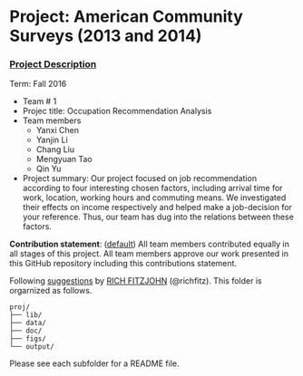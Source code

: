 # Project: American Community Surveys (2013 and 2014)
### [Project Description](doc/Project1_desc.md)

Term: Fall 2016

+ Team # 1
+ Projec title: Occupation Recommendation Analysis
+ Team members
	+ Yanxi Chen
	+ Yanjin Li
	+ Chang Liu
	+ Mengyuan Tao
	+ Qin Yu
+ Project summary: Our project focused on job recommendation according to four interesting chosen factors, including arrival time for work, location, working hours and commuting means. We investigated their effects on income respectively and helped make a job-decision for your reference. Thus, our team has dug into the relations between these factors.

**Contribution statement**: ([default](doc/a_note_on_contributions.md)) All team members contributed equally in all stages of this project. All team members approve our work presented in this GitHub repository including this contributions statement. 

Following [suggestions](http://nicercode.github.io/blog/2013-04-05-projects/) by [RICH FITZJOHN](http://nicercode.github.io/about/#Team) (@richfitz). This folder is orgarnized as follows.

```
proj/
├── lib/
├── data/
├── doc/
├── figs/
└── output/
```

Please see each subfolder for a README file.

